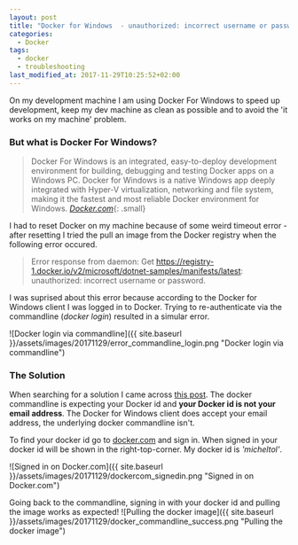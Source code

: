 ```yaml
---
layout: post
title: "Docker for Windows  - unauthorized: incorrect username or password"
categories:
  - Docker
tags:
  - docker
  - troubleshooting
last_modified_at: 2017-11-29T10:25:52+02:00
---
```


On my development machine I am using Docker For Windows to speed up development, keep my dev machine as clean as possible and to avoid the 'it works on my machine' problem.

### But what is Docker For Windows?
> Docker For Windows is an integrated, easy-to-deploy development environment for building, debugging and testing Docker apps on a Windows PC. Docker for Windows is a native Windows app deeply integrated with Hyper-V virtualization, networking and file system, making it the fastest and most reliable Docker environment for Windows. <cite>[Docker.com](https://www.docker.com/docker-windows)</cite>{: .small}

I had to reset Docker on my machine because of some weird timeout error - after resetting I tried the pull an image from the Docker registry when the following error occured.
> Error response from daemon: Get https://registry-1.docker.io/v2/microsoft/dotnet-samples/manifests/latest: unauthorized: incorrect username or password.

I was suprised about this error because according to the Docker for Windows client I was logged in to Docker. Trying to re-authenticate via the commandline (_docker login_) resulted in a simular error.

![Docker login via commandline]({{ site.baseurl }}/assets/images/20171129/error_commandline_login.png "Docker login via commandline")

### The Solution
When searching for a solution I came across [this post](https://github.com/docker/hub-feedback/issues/935#issuecomment-300361781). The docker commandline is expecting your Docker id and **your Docker id is not your email address**. The Docker for Windows client does accept your email address, the underlying docker commandline isn't.

To find your docker id go to [docker.com](https://www.docker.com/) and sign in. When signed in your docker id will be shown in the right-top-corner. My docker id is _'micheltol'_.

![Signed in on Docker.com]({{ site.baseurl }}/assets/images/20171129/dockercom_signedin.png "Signed in on Docker.com")

Going back to the commandline, signing in with your docker id and pulling the image works as expected!
![Pulling the docker image]({{ site.baseurl }}/assets/images/20171129/docker_commandline_success.png "Pulling the docker image")

